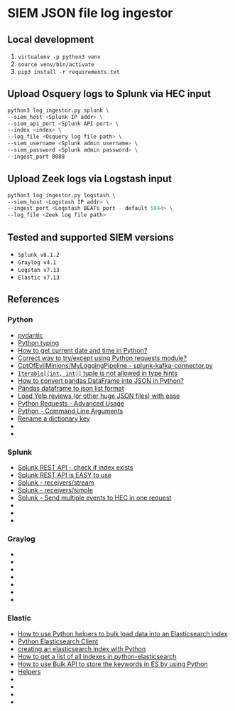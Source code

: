 # SIEM JSON file log ingestor

## Local development
1. `virtualenv -p python3 venv`
1. `source venv/bin/activate`
1. `pip3 install -r requirements.txt`

## Upload Osquery logs to Splunk via HEC input
```bash
python3 log_ingestor.py splunk \
--siem_host <Splunk IP addr> \
--siem_api_port <Splunk API port> \
--index <index> \
--log_file <Osquery log file path> \
--siem_username <Splunk admin username> \
--siem_password <Splunk admin password> \
--ingest_port 8088
```

## Upload Zeek logs via Logstash input
```bash
python3 log_ingestor.py logstash \
--siem_host <Logstash IP addr> \
--ingest_port <Logstash BEATs port - default 5044> \
--log_file <Zeek log file path>
```


## Tested and supported SIEM versions
* `Splunk v8.1.2`
* `Graylog v4.1`
* `Logstah v7.13`
* `Elastic v7.13`

## References
### Python 
* [pydantic](https://pydantic-docs.helpmanual.io/usage/types/)
* [Python typing](https://docs.python.org/3/library/typing.html)
* [How to get current date and time in Python?](https://www.programiz.com/python-programming/datetime/current-datetime)
* [Correct way to try/except using Python requests module?](https://stackoverflow.com/questions/16511337/correct-way-to-try-except-using-python-requests-module)
* [CptOfEvilMinions/MyLoggingPipeline - splunk-kafka-connector.py](https://github.com/CptOfEvilMinions/MyLoggingPipeline/blob/master/splunk-kafka-connector.py)
* [`Iterable[(int, int)]` tuple is not allowed in type hints](https://stackoverflow.com/questions/39562977/iterableint-int-tuple-is-not-allowed-in-type-hints)
* [How to convert pandas DataFrame into JSON in Python?](https://www.geeksforgeeks.org/how-to-convert-pandas-dataframe-into-json-in-python/)
* [Pandas dataframe to json list format](https://stackoverflow.com/questions/43134637/pandas-dataframe-to-json-list-format)
* [Load Yelp reviews (or other huge JSON files) with ease](https://towardsdatascience.com/load-yelp-reviews-or-other-huge-json-files-with-ease-ad804c2f1537)
* [Python Requests - Advanced Usage](https://docs.python-requests.org/en/master/user/advanced/)
* [Python - Command Line Arguments](https://www.tutorialspoint.com/python/python_command_line_arguments.htm)
* [Rename a dictionary key](https://stackoverflow.com/questions/16475384/rename-a-dictionary-key)
* []()
* []()

### Splunk
* [Splunk REST API - check if index exists](https://community.splunk.com/t5/Archive/How-to-check-if-an-index-exists-efficiently/m-p/438034)
* [Splunk REST API is EASY to use](https://www.splunk.com/en_us/blog/tips-and-tricks/splunk-rest-api-is-easy-to-use.html)
* [Splunk - receivers/stream](https://docs.splunk.com/Documentation/Splunk/6.3.3/RESTREF/RESTinputExamples#receivers.2Fstream_POST)
* [Splunk - receivers/simple](https://docs.splunk.com/Documentation/Splunk/6.3.3/RESTREF/RESTinput#receivers.2Fsimple)
* [Splunk - Send multiple events to HEC in one request](https://docs.splunk.com/Documentation/Splunk/8.2.1/Data/HTTPEventCollectortokenmanagement)
* []()
* []()
* []()

### Graylog
* []()
* []()
* []()
* []()
* []()
* []()
* []()

### Elastic
* [How to use Python helpers to bulk load data into an Elasticsearch index](https://kb.objectrocket.com/elasticsearch/how-to-use-python-helpers-to-bulk-load-data-into-an-elasticsearch-index)
* [Python Elasticsearch Client](https://elasticsearch-py.readthedocs.io/en/v7.13.3/)
* [creating an elasticsearch index with Python](https://sarahleejane.github.io/learning/python/2015/10/14/creating-an-elastic-search-index-with-python.html)
* [How to get a list of all indexes in python-elasticsearch](https://stackoverflow.com/questions/31928506/how-to-get-a-list-of-all-indexes-in-python-elasticsearch)
* [How to use Bulk API to store the keywords in ES by using Python](https://stackoverflow.com/questions/20288770/how-to-use-bulk-api-to-store-the-keywords-in-es-by-using-python)
* [Helpers](https://elasticsearch-py.readthedocs.io/en/master/helpers.html)
* []()
* []()
* []()
* []()